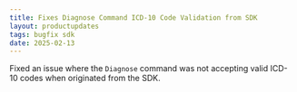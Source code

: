 ```yaml
---
title: Fixes Diagnose Command ICD-10 Code Validation from SDK  
layout: productupdates  
tags: bugfix sdk  
date: 2025-02-13  
---
```


Fixed an issue where the `Diagnose` command was not accepting valid ICD-10 codes when originated from the SDK.  
